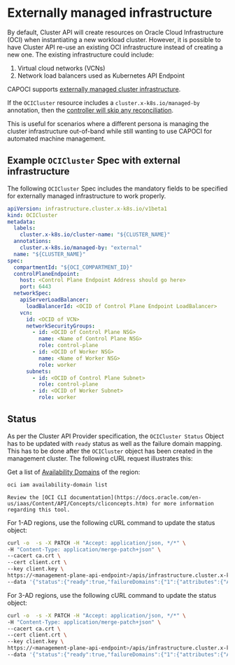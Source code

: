 # Externally managed infrastructure

By default, Cluster API will create resources on Oracle Cloud Infrastructure (OCI) when instantiating a new workload cluster. However, it is possible to have Cluster API re-use an existing OCI infrastructure instead of creating a new one. The existing infrastructure could include:

 1. Virtual cloud networks (VCNs)
 1. Network load balancers used as Kubernetes API Endpoint

CAPOCI supports [externally managed cluster infrastructure](https://github.com/kubernetes-sigs/cluster-api/blob/10d89ceca938e4d3d94a1d1c2b60515bcdf39829/docs/proposals/20210203-externally-managed-cluster-infrastructure.md).

If the `OCICluster` resource includes a `cluster.x-k8s.io/managed-by` annotation, then the [controller will skip any reconciliation](https://cluster-api.sigs.k8s.io/developer/providers/cluster-infrastructure.html#normal-resource).

This is useful for scenarios where a different persona is managing the cluster infrastructure out-of-band while still wanting to use CAPOCI for automated machine management.

## Example `OCICluster` Spec with external infrastructure

The following `OCICluster` Spec includes the mandatory fields to be specified for externally managed infrastructure to work properly.

```yaml
apiVersion: infrastructure.cluster.x-k8s.io/v1beta1
kind: OCICluster
metadata:
  labels:
    cluster.x-k8s.io/cluster-name: "${CLUSTER_NAME}"
  annotations:
    cluster.x-k8s.io/managed-by: "external"
  name: "${CLUSTER_NAME}"
spec:
  compartmentId: "${OCI_COMPARTMENT_ID}"
  controlPlaneEndpoint:
    host: <Control Plane Endpoint Address should go here>
    port: 6443
  networkSpec:
    apiServerLoadBalancer:
      loadBalancerId: <OCID of Control Plane Endpoint LoadBalancer>
    vcn:
      id: <OCID of VCN>
      networkSecurityGroups:
        - id: <OCID of Control Plane NSG>
          name: <Name of Control Plane NSG>
          role: control-plane
        - id: <OCID of Worker NSG>
          name: <Name of Worker NSG>
          role: worker
      subnets:
        - id: <OCID of Control Plane Subnet>
          role: control-plane
        - id: <OCID of Worker Subnet>
          role: worker
```

## Status

As per the Cluster API Provider specification, the `OCICluster Status` Object has to be updated with `ready` status
as well as the failure domain mapping. This has to be done after the `OCICluster` object has been created in the management cluster.
The following cURL request illustrates this:

Get a list of [Availability Domains](../reference/glossary.md#ad) of the region:

```bash
oci iam availability-domain list
```

```admonish info
Review the [OCI CLI documentation](https://docs.oracle.com/en-us/iaas/Content/API/Concepts/cliconcepts.htm) for more information regarding this tool.
```

For 1-AD regions, use the following cURL command to update the status object:

```bash
curl -o  -s -X PATCH -H "Accept: application/json, */*" \
-H "Content-Type: application/merge-patch+json" \
--cacert ca.crt \
--cert client.crt \
--key client.key \
https://<management-plane-api-endpoint>/apis/infrastructure.cluster.x-k8s.io/v1beta1/namespaces/<cluster-namespace>/ociclusters/<cluster-name>/status \
--data '{"status":{"ready":true,"failureDomains":{"1":{"attributes":{"AvailabilityDomain":"zkJl:AP-HYDERABAD-1-AD-1","FaultDomain":"FAULT-DOMAIN-1"},"controlPlane":true},"2":{"attributes":{"AvailabilityDomain":"zkJl:AP-HYDERABAD-1-AD-1","FaultDomain":"FAULT-DOMAIN-2"},"controlPlane":true},"3":{"attributes":{"AvailabilityDomain":"zkJl:AP-HYDERABAD-1-AD-1","FaultDomain":"FAULT-DOMAIN-3"}}}}}'
```

For 3-AD regions, use the following cURL command to update the status object:

```bash
curl -o  -s -X PATCH -H "Accept: application/json, */*" \
-H "Content-Type: application/merge-patch+json" \
--cacert ca.crt \
--cert client.crt \
--key client.key \
https://<management-plane-api-endpoint>/apis/infrastructure.cluster.x-k8s.io/v1beta1/namespaces/<cluster-namespace>/ociclusters/<cluster-name>/status \
--data '{"status":{"ready":true,"failureDomains":{"1":{"attributes":{"AvailabilityDomain":"zkJl:US-ASHBURN-1-AD-1"},"controlPlane":true},"2":{"attributes":{"AvailabilityDomain":"zkJl:US-ASHBURN-1-AD-2"},"controlPlane":true},"3":{"attributes":{"AvailabilityDomain":"zkJl:US-ASHBURN-1-AD-3"}}}}}'
```
